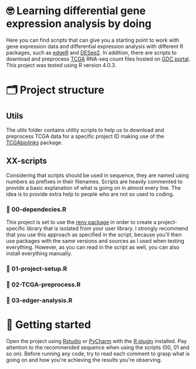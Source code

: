 # 🤓 Learning differential gene expression analysis by doing
Here you can find scripts that can give you a starting point to work with gene expression data and differential expression analysis with different R packages, such as [edgeR](http://bioconductor.org/packages/release/bioc/html/edgeR.html) and [DESeq2](https://bioconductor.org/packages/release/bioc/html/DESeq2.html). In addition, there are scripts to download and preprocess [TCGA](https://www.cancer.gov/about-nci/organization/ccg/research/structural-genomics/tcga) RNA-seq count files hosted on [GDC portal](https://portal.gdc.cancer.gov). This project was tested using R version 4.0.3.

# 🗂 Project structure
## Utils
The utils folder contains utility scripts to help us to download and preprocess TCGA data for a specific project ID making use of the [TCGAbiolinks](https://bioconductor.org/packages/release/bioc/html/TCGAbiolinks.html) package.
## XX-scripts
Considering that scripts should be used in sequence, they are named using numbers as prefixes in their filenames. Scripts are heavily commented to provide a basic explanation of what is going on in almost every line. The idea is to provide extra help to people who are not so used to coding.
### 🔗 00-dependecies.R
This project is set to use the [renv package](https://rstudio.github.io/renv/articles/renv.html) in order to create a project-specific library that is isolated from your user library. I strongly recommend that you use this approach as specified in the script, because you'll then use packages with the same versions and sources as I used when testing everything. However, as you can read in the script as well, you can also install everything manually.
### 🔗 01-project-setup.R
### 🔗 02-TCGA-preprocess.R
### 🔗 03-edger-analysis.R 
# 🚀 Getting started
Open the project using [Rstudio](https://rstudio.com) or [PyCharm](https://www.jetbrains.com/pycharm/) with the [R plugin](https://www.jetbrains.com/help/pycharm/r-plugin-support.html) installed. Pay attention to the recommended sequence when using the scripts (00, 01 and so on). Before running any code, try to read each comment to grasp what is going on and how you're achieving the results you're observing. 
